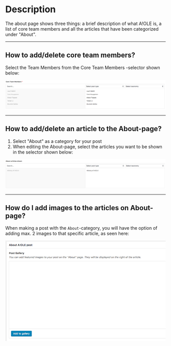 # Description

The about page shows three things: a brief description of what A!OLE is, a list of core team members and all the articles that have been categorized under "About".

---

## How to add/delete core team members?

Select the Team Members from the Core Team Members -selector shown below:

![](assets/page-about-65fa7dff.png)

---

## How to add/delete an article to the About-page?

1. Select "About" as a category for your post
2. When editing the About-page, select the articles you want to be shown in the selector shown below:

![](assets/page-about-e4e36fd3.png)



---

## How do I add images to the articles on About-page?

When making a post with the `About`-category, you will have the option of adding max. 2 images to that specific article, as seen here:

![](assets/page-about-86dc2315.png)
